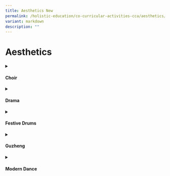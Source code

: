 ```yaml
---
title: Aesthetics New
permalink: /holistic-education/co-curricular-activities-cca/aesthetics/
variant: markdown
description: ""
---
```

<h1>Aesthetics</h1>
<details class="isomer-details">
<summary><h4>Choir</h4></summary>
<div data-type="detailsContent" class="isomer-details-content">
With dedicated weekly rehearsals spanning two hours, our choir members, comprising of students from Primary 4 to Primary 6 refine build their vocal techniques and ensemble singing skills across diverse musical genres such as choral, pop, folk, etc. From representing our school at the Singapore Youth Festival Arts Presentation to school events such as the annual prize award ceremony, our choir exemplifies excellence in both performance and musical development.<br><br>
<strong>Competitions taking part in:</strong><br>Singapore Youth Festival Choir Arts Presentation Primary Level<br><br>
<strong>Achievements:</strong><br>Accomplished (year 2024)<br><br>
<img style="width: 100%" height="auto" width="100%" alt="AGPS Choir having their weekly choir practice in the school’s Music Room." src="/images/CCA/Aesthetics/Choir/AGPS_Choir_having_their_weekly_choir_practice_in_the_school_s_Music_Room.jpg">
AGPS Choir having their weekly choir practice in the school’s Music Room.<br><br>
<img style="width: 100%" height="auto" width="100%" alt="AGPS Choir showcasing their singing skills by performing for parents during the school’s Open House CCA tour" src="/images/CCA/Aesthetics/Choir/AGPS_Choir_showcasing_their_singing_skills_by_performing_for_parents_during_the_school_s_Open_House_CCA_tour.jpg">
AGPS Choir showcasing their singing skills by performing for parents during the school’s Open House CCA tour<br><br>
<img style="width: 100%" height="auto" width="100%" alt="AGPS Choir rehearsing and later performing at the SOTA Concert Hall for the Singapore Youth Festival Arts Presentation." src="/images/CCA/Aesthetics/Choir/AGPS_Choir_rehearsing_and_later_performing_at_the_SOTA_Concert_Hall.jpg">
AGPS Choir rehearsing and later performing at the SOTA Concert Hall for the Singapore Youth Festival Arts Presentation. <br><br><br>
</div>
</details>
<details class="isomer-details">
<summary><h4>Drama</h4></summary>
<div data-type="detailsContent" class="isomer-details-content">
Our weekly training sessions at AGPS Drama Club offer a transformative learning experience for our students, empowering them to reach new heights in stage performances. Through expert guidance and exploration of diverse drama techniques, we nurture budding actors, equipping them with the skills to shine. <br><br>By participating in various school events, our students gain hands-on experience in all aspects of theatre, from the spotlight to behind-the-scenes. Our ultimate goal is to ignite a lifelong passion for theatre and foster confidence in acting and English communication, helping our members grow into creative, expressive, and articulate individuals.<br><br><img style="width: 100%" height="auto" width="100%" alt="Drama Club Performance" src="/images/CCA/Aesthetics/Drama/Drama_Club_1.jpg">
<img style="width: 100%" height="auto" width="100%" alt="Drama Club Performance" src="/images/CCA/Aesthetics/Drama/Drama_Club_2.jpg"><br><br>
</div>
</details>
<details class="isomer-details">
<summary><h4>Festive Drums</h4></summary>
<div data-type="detailsContent" class="isomer-details-content">
Festive Drums CCA was established in 2012. Over the years, the CCA has undergone changes in instructors and members, but what has remained constant is the dedication of its members and teachers. We foster a spirit of cooperation, perseverance, and excellence in students through rigorous rehearsals and performances. The teachers-in-charge and CCA instructors work closely to develop our students to their fullest potential, refining their drumming and performance skills. A festive drummer can anticipate opportunities to perform both within the school and in public, contributing to the community by participating in various events such as the Sengkang West Family Day in 2019 and Arts Outreach @ Seng Kang Community Hospital in 2023. Through our CCA, students also cultivate self-discipline, self-confidence, and a passion for drumming and the performing arts.<br><br><strong>Events taking part in :</strong><br>
Prize Award Ceremony<br><br><img style="width: 100%" height="auto" width="100%" alt="Chinese New Year Celebration Concert" src="/images/CCA/Aesthetics/Festive%20Drums/Chinese_New_Year_Celebration_Concert.jpg">Chinese New Year Celebration Concert
<table>
<tbody><tr>
<td><img src="/images/CCA/Aesthetics/Festive%20Drums/ASEANS_Delegates_welcome_performance.jpg" style="width:100%">ASEAN Delegates welcome performance.</td>
<td><img src="/images/CCA/Aesthetics/Festive%20Drums/AG15.jpg" style="width:100%">AG15</td>
</tr>
</tbody></table>
<img style="width: 100%" height="auto" width="100%" alt="Arts Outreach @ SKCH" src="/images/CCA/Aesthetics/Festive%20Drums/Arts_Outreach___SKCH.jpg">Arts Outreach @ SKCH
<br><br>
</div>
</details>
<details class="isomer-details">
<summary><h4>Guzheng</h4></summary>
<div data-type="detailsContent" class="isomer-details-content">
The Guzheng Ensemble which started in 2009 continues to remain strong with passionate members. This CCA aims to cultivate students’ interest and passion for the Chinese culture and values through the learning of this traditional Chinese music instrument. Our CCA recruits members who have an interest in learning, regardless of gender and race.
The Guzheng members perform at various events such as Chinese New Year and Prize Award Ceremony. They also participate in the Singapore Youth Festival (SYF) Arts Presentation.<br><br><strong>Competitions taking part in:</strong><br>Singapore Youth Festival<br><br><strong>Achievements:</strong><br>Distinction (year 2024)<br><br><img style="width: 100%" height="auto" width="100%" alt="VIA 2023 - combined CNY performance for senior citizens at SKCH" src="/images/CCA/Aesthetics/Guzheng/VIA_2023___combined_CNY_performance_for_senior_citizens_at_SKCH.jpg">VIA 2023 - combined CNY performance for senior citizens at SKCH <br><img style="width: 100%" height="auto" width="100%" alt="Prize Award Ceremony 2023 - A group photo after our performance" src="/images/CCA/Aesthetics/Guzheng/Prize_Award_Ceremony_2023____A_group_photo_after_our_performance.jpg">Prize Award Ceremony 2023 - A group photo after our performance <br><img style="width: 100%" height="auto" width="100%" alt="Chinese New Year 2024 – Our Guzheng performers in action" src="/images/CCA/Aesthetics/Guzheng/Chinese_New_Year_2024___Our_Guzheng_performers_in_action.jpg">Chinese New Year 2024 – Our Guzheng performers in action <br><img style="width: 100%" height="auto" width="100%" alt="Singapore Youth Festival 2024 – A memorable Arts Presentation at the Singapore Conference Hall" src="/images/CCA/Aesthetics/Guzheng/Singapore_Youth_Festival_2024___A_memorable_Arts_Presentation_at_the_Singapore_Conference_Hall.jpg">Singapore Youth Festival 2024 – A memorable Arts Presentation at the Singapore Conference Hall<br><img style="width: 100%" height="auto" width="100%" alt="Our P6s at their farewell party! All the best!" src="/images/CCA/Aesthetics/Guzheng/Our_P6s_at_their_farewell_party__All_the_best_.jpg">Our P6s at their farewell party! All the best! <br><br>
</div>
</details>
<details class="isomer-details">
<summary><h4>Modern Dance</h4></summary>
<div data-type="detailsContent" class="isomer-details-content">
The Modern Dance CCA offers aspiring dancers who demonstrate a passion for dancing, the opportunity to nurture their talent in Hip Hop or Contemporary Dance. <br><br>Performances during school events and external events provide our dancers with avenues to showcase their talent and also to share the joy of dancing with the rest of the school.<br><br><strong>Events taking part in :</strong><br>
Year End Prize Award Ceremony<br>
AGPS Open House 16 May<br><br><strong>Achievements:</strong><br>
Singapore Youth Festival 2024 Arts Presentation For Modern Dance (Primary Level), attained Accomplishment<br><br><img style="width: 100%" height="auto" width="100%" alt="We are bonded over our love for dancing!" src="/images/CCA/Aesthetics/Modern%20Dance/We_are_bonded_over_our_love_for_dancing_.jpg">We are bonded over our love for dancing!<br><br><img style="width: 100%" height="auto" width="100%" alt="Our dancers shone brightly on the stage!" src="/images/CCA/Aesthetics/Modern%20Dance/Our_dancers_shone_brightly_on_the_stage_.jpg">Our dancers shone brightly on the stage!<br><br><img style="width: 100%" height="auto" width="100%" alt="Title of our SYF performance is Unity in Diversity." src="/images/CCA/Aesthetics/Modern%20Dance/Title_of_our_SYF_performance_is_Unity_in_Diversity.jpg">Title of our SYF performance is Unity in Diversity.<br><br><br>
</div>
</details>
<p></p>